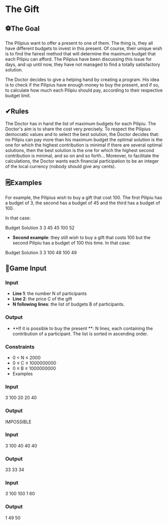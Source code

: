 # The Gift

## ⚽The Goal
The Pilipius want to offer a present to one of them. The thing is, they all have different budgets to invest in this present. Of course, their unique wish is to find the fairest method that will determine the maximum budget that each Pilipiu can afford. The Pilipius have been discussing this issue for days, and up until now, they have not managed to find a totally satisfactory solution.

The Doctor decides to give a helping hand by creating a program. His idea is to check if the Pilipius have enough money to buy the present, and if so, to calculate how much each Pilipiu should pay, according to their respective budget limit.

## ✔Rules
The Doctor has in hand the list of maximum budgets for each Pilipiu. The Doctor's aim is to share the cost very precisely. To respect the Pilipius democratic values and to select the best solution, the Doctor decides that:
no Pilipiu can pay more than his maximum budget
the optimal solution is the one for which the highest contribution is minimal
if there are several optimal solutions, then the best solution is the one for which the highest second contribution is minimal, and so on and so forth...
Moreover, to facilitate the calculations, the Doctor wants each financial participation to be an integer of the local currency (nobody should give any cents).

## 🗒Examples
For example, the Pilipius wish to buy a gift that cost 100. The first Pilipiu has a budget of 3, the second has a budget of 45 and the third has a budget of 100.

In that case:

Budget	Solution
3	3
45	45
100	52
* **Second example**: they still wish to buy a gift that costs 100 but the second Pilipiu has a budget of 100 this time.
In that case:

Budget	Solution
3	3
100	48
100	49

## 📑Game Input

### Input
* **Line 1**: the number N of participants
* **Line 2**: the price C of the gift
* **N following lines**: the list of budgets B of participants.

### Output
* **If it is possible to buy the present **: N lines, each containing the contribution of a participant. The list is sorted in ascending order.

### Constraints
* 0 < N ≤ 2000
* 0 ≤ C ≤ 1000000000
* 0 ≤ B ≤ 1000000000
* Examples

### Input
3
100
20
20
40

### Output
IMPOSSIBLE

### Input
3
100
40
40
40

### Output
33
33
34

### Input
3
100
100
1
60

### Output
1
49
50